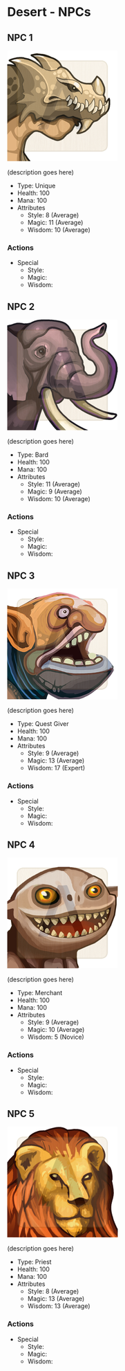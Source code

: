 # Desert - NPCs

## NPC 1
![NPC 1](Images/dragon_06.png)

(description goes here)

* Type: Unique
* Health: 100
* Mana: 100
* Attributes
	* Style: 8 (Average)
	* Magic: 11 (Average)
	* Wisdom: 10 (Average)

### Actions
* Special
	* Style: 
	* Magic: 
	* Wisdom: 

## NPC 2
![NPC 2](Images/elephant_01.png)

(description goes here)

* Type: Bard
* Health: 100
* Mana: 100
* Attributes
	* Style: 11 (Average)
	* Magic: 9 (Average)
	* Wisdom: 10 (Average)

### Actions
* Special
	* Style: 
	* Magic: 
	* Wisdom: 

## NPC 3
![NPC 3](Images/bogard.png)

(description goes here)

* Type: Quest Giver
* Health: 100
* Mana: 100
* Attributes
	* Style: 9 (Average)
	* Magic: 13 (Average)
	* Wisdom: 17 (Expert)

### Actions
* Special
	* Style: 
	* Magic: 
	* Wisdom: 

## NPC 4
![NPC 4](Images/gremlin_01.png)

(description goes here)

* Type: Merchant
* Health: 100
* Mana: 100
* Attributes
	* Style: 9 (Average)
	* Magic: 10 (Average)
	* Wisdom: 5 (Novice)

### Actions
* Special
	* Style: 
	* Magic: 
	* Wisdom: 

## NPC 5
![NPC 5](Images/lion_01.png)

(description goes here)

* Type: Priest
* Health: 100
* Mana: 100
* Attributes
	* Style: 8 (Average)
	* Magic: 13 (Average)
	* Wisdom: 13 (Average)

### Actions
* Special
	* Style: 
	* Magic: 
	* Wisdom: 
